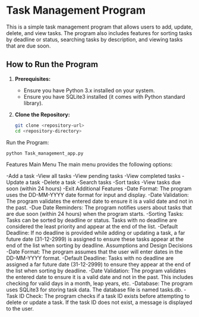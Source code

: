 # Task Management Program

This is a simple task management program that allows users to add, update, delete, and view tasks. The program also includes features for sorting tasks by deadline or status, searching tasks by description, and viewing tasks that are due soon.

## How to Run the Program

1. **Prerequisites:**
   - Ensure you have Python 3.x installed on your system.
   - Ensure you have SQLite3 installed (it comes with Python standard library).

2. **Clone the Repository:**
   ```sh
   git clone <repository-url>
   cd <repository-directory>
   ```

Run the Program:
   ```sh
   python Task_management_app.py
   ```

Features
Main Menu
The main menu provides the following options:

-Add a task
-View all tasks
-View pending tasks
-View completed tasks
-Update a task
-Delete a task
-Search tasks
-Sort tasks
-View tasks due soon (within 24 hours)
-Exit
Additional Features
-Date Format: The program uses the DD-MM-YYYY date format for input and display.
-Date Validation: The program validates the entered date to ensure it is a valid date and not in the past.
-Due Date Reminders: The program notifies users about tasks that are due soon (within 24 hours) when the program starts.
-Sorting Tasks: Tasks can be sorted by deadline or status. Tasks with no deadline are considered the least priority and appear at the end of the list.
-Default Deadline: If no deadline is provided while adding or updating a task, a far future date (31-12-2999) is assigned to ensure these tasks appear at the end of the list when sorting by deadline.
Assumptions and Design Decisions
-Date Format: The program assumes that the user will enter dates in the DD-MM-YYYY format.
-Default Deadline: Tasks with no deadline are assigned a far future date (31-12-2999) to ensure they appear at the end of the list when sorting by deadline.
-Date Validation: The program validates the entered date to ensure it is a valid date and not in the past. This includes checking for valid days in a month, leap years, etc.
-Database: The program uses SQLite3 for storing task data. The database file is named tasks.db.
-Task ID Check: The program checks if a task ID exists before attempting to delete or update a task. If the task ID does not exist, a message is displayed to the user.
